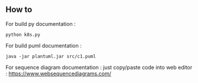 ## How to
For build py documentation :
```shell
python k8s.py
```

For build puml documentation :
```shell
java -jar plantuml.jar src/c1.puml
```

For sequence diagram documentation :
just copy/paste code into web editor : https://www.websequencediagrams.com/
